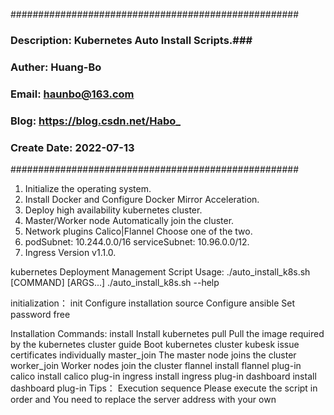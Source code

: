 ####################################################
### Description: Kubernetes Auto Install Scripts.###
### Auther: Huang-Bo                             ###
### Email: haunbo@163.com                   ###
### Blog: https://blog.csdn.net/Habo_            ###
### Create Date: 2022-07-13                      ###
####################################################
1. Initialize the operating system.
2. Install Docker and Configure Docker Mirror Acceleration.
3. Deploy high availability kubernetes cluster.
4. Master/Worker node Automatically join the cluster.
5. Network plugins  Calico|Flannel Choose one of the two.
6. podSubnet: 10.244.0.0/16   serviceSubnet: 10.96.0.0/12.
7. Ingress Version v1.1.0.

kubernetes Deployment Management Script
Usage: 
  ./auto_install_k8s.sh [COMMAND] [ARGS...]
  ./auto_install_k8s.sh --help

initialization：
  init                   Configure installation source 
                         Configure ansible 
                         Set password free 

Installation Commands: 
  install                Install kubernetes 
  pull                   Pull the image required by the kubernetes cluster 
  guide                  Boot kubernetes cluster 
  kubesk                 issue certificates individually 
  master_join            The master node joins the cluster 
  worker_join            Worker nodes join the cluster 
  flannel                install flannel plug-in 
  calico                 install calico  plug-in 
  ingress                install ingress plug-in 
  dashboard              install dashboard plug-in 
Tips：
  Execution sequence     Please execute the script in order and You need to replace the server address with your own 

